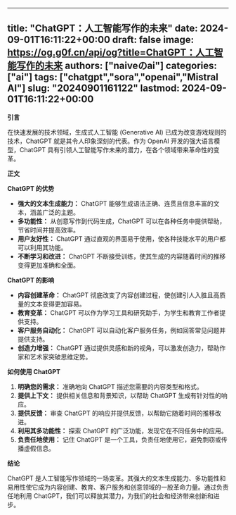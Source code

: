 
---
title: "ChatGPT：人工智能写作的未来"
date: 2024-09-01T16:11:22+00:00
draft: false
image: https://og.g0f.cn/api/og?title=ChatGPT：人工智能写作的未来
authors: ["naiveのai"]
categories: ["ai"]
tags: ["chatgpt","sora","openai","Mistral AI"]
slug: "20240901161122"
lastmod: 2024-09-01T16:11:22+00:00
---
**引言**

在快速发展的技术领域，生成式人工智能 (Generative AI) 已成为改变游戏规则的技术，ChatGPT 就是其令人印象深刻的代表。作为 OpenAI 开发的强大语言模型，ChatGPT 具有引领人工智能写作未来的潜力，在各个领域带来革命性的变革。

**正文**

**ChatGPT 的优势**

- **强大的文本生成能力：** ChatGPT 能够生成语法正确、连贯且信息丰富的文本，涵盖广泛的主题。
- **多功能性：** 从创意写作到代码生成，ChatGPT 可以在各种任务中提供帮助，节省时间并提高效率。
- **用户友好性：** ChatGPT 通过直观的界面易于使用，使各种技能水平的用户都可以利用其功能。
- **不断学习和改进：** ChatGPT 不断接受训练，使其生成的内容随着时间的推移变得更加准确和全面。

**ChatGPT 的影响**

- **内容创建革命：** ChatGPT 彻底改变了内容创建过程，使创建引人入胜且高质量的文本变得更加容易。
- **教育变革：** ChatGPT 可以作为学习工具和研究助手，为学生和教育工作者提供支持。
- **客户服务自动化：** ChatGPT 可以自动化客户服务任务，例如回答常见问题并提供支持。
- **创造力增强：** ChatGPT 通过提供灵感和新的视角，可以激发创造力，帮助作家和艺术家突破思维定势。

**如何使用 ChatGPT**

1. **明确您的需求：** 准确地向 ChatGPT 描述您需要的内容类型和格式。
2. **提供上下文：** 提供相关信息和背景知识，以帮助 ChatGPT 生成有针对性的响应。
3. **提供反馈：** 审查 ChatGPT 的响应并提供反馈，以帮助它随着时间的推移改进。
4. **利用其多功能性：** 探索 ChatGPT 的广泛功能，发现它在不同任务中的应用。
5. **负责任地使用：** 记住 ChatGPT 是一个工具，负责任地使用它，避免剽窃或传播虚假信息。

**结论**

ChatGPT 是人工智能写作领域的一场变革。其强大的文本生成能力、多功能性和易用性使它成为内容创建、教育、客户服务和创意领域的一股革命力量。通过负责任地利用 ChatGPT，我们可以释放其潜力，为我们的社会和经济带来创新和进步。